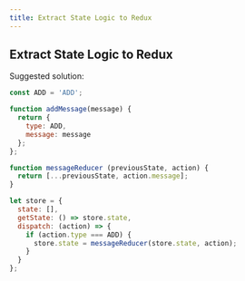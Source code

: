 ```yaml
---
title: Extract State Logic to Redux
---
```

## Extract State Logic to Redux

Suggested solution: 

```javascript
const ADD = 'ADD';

function addMessage(message) {
  return {
    type: ADD,
    message: message
  };
};

function messageReducer (previousState, action) {
  return [...previousState, action.message];
}

let store = {
  state: [],
  getState: () => store.state,
  dispatch: (action) => {
    if (action.type === ADD) {
      store.state = messageReducer(store.state, action);
    }
  }
};
```
